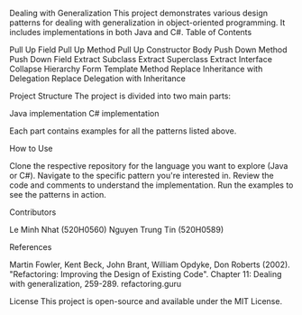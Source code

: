 Dealing with Generalization
This project demonstrates various design patterns for dealing with generalization in object-oriented programming. It includes implementations in both Java and C#.
Table of Contents

Pull Up Field
Pull Up Method
Pull Up Constructor Body
Push Down Method
Push Down Field
Extract Subclass
Extract Superclass
Extract Interface
Collapse Hierarchy
Form Template Method
Replace Inheritance with Delegation
Replace Delegation with Inheritance

Project Structure
The project is divided into two main parts:

Java implementation
C# implementation

Each part contains examples for all the patterns listed above.

How to Use

Clone the respective repository for the language you want to explore (Java or C#).
Navigate to the specific pattern you're interested in.
Review the code and comments to understand the implementation.
Run the examples to see the patterns in action.

Contributors

Le Minh Nhat (520H0560)
Nguyen Trung Tin (520H0589)

References

Martin Fowler, Kent Beck, John Brant, William Opdyke, Don Roberts (2002). "Refactoring: Improving the Design of Existing Code". Chapter 11: Dealing with generalization, 259-289.
refactoring.guru

License
This project is open-source and available under the MIT License.
